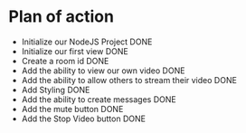 # Plan of action

- Initialize our NodeJS Project DONE
- Initialize our first view DONE
- Create a room id DONE
- Add the ability to view our own video DONE
- Add the ability to allow others to stream their video DONE
- Add Styling DONE
- Add the ability to create messages DONE
- Add the mute button DONE
- Add the Stop Video button DONE